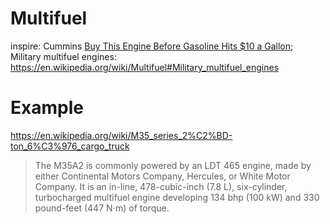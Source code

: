 # Multifuel
inspire: Cummins [Buy This Engine Before Gasoline Hits $10 a Gallon](https://youtu.be/xydgvtAH_Xg); Military multifuel engines: https://en.wikipedia.org/wiki/Multifuel#Military_multifuel_engines

# Example
https://en.wikipedia.org/wiki/M35_series_2%C2%BD-ton_6%C3%976_cargo_truck

>The M35A2 is commonly powered by an LDT 465 engine, made by either Continental Motors Company, Hercules, or White Motor Company. It is an in-line, 478-cubic-inch (7.8 L), six-cylinder, turbocharged multifuel engine developing 134 bhp (100 kW) and 330 pound-feet (447 N⋅m) of torque.
